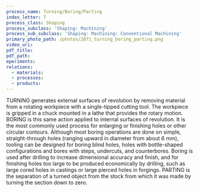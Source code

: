 ```yaml
---
process_name: Turning/Boring/Parting
index_letter: T
process_class: Shaping
process_subclass: 'Shaping: Machining'
process_sub_subclass: 'Shaping: Machining: Conventional Machining'
primary_photo_path: /photos/2071_turning_boring_parting.png
video_uri:
pdf_title:
pdf_path:
eperiments:
relations:
  - materials:
  - processes:
  - products:
---
```


TURNING generates external surfaces of revolution by removing material from a rotating workpiece with a single-tipped cutting tool. The workpiece is gripped in a chuck mounted in a lathe that provides the rotary motion. BORING is this same action applied to internal surfaces of revolution. It is the most commonly used process for enlarging or finishing holes or other circular contours. Although most boring operations are done on simple, straight-through holes (ranging upward in diameter from about 6 mm), tooling can be designed for boring blind holes, holes with bottle-shaped configurations and bores with steps, undercuts, and counterbores. Boring is used after drilling to increase dimensional accuracy and finish, and for finishing holes too large to be produced economically by drilling, such as large cored holes in castings or large pierced holes in forgings. PARTING is the separation of a turned object from the stock from which it was made by turning the section down to zero.